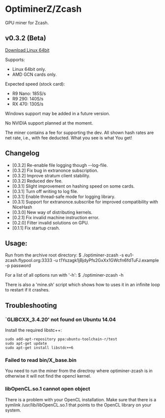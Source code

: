 # OptiminerZ/Zcash

GPU miner for Zcash.

## v0.3.2 (Beta)
[Download Linux 64bit](https://github.com/Optiminer/OptiminerZcash/raw/master/optiminer-zcash-0.3.1.tar.gz)

<!--
[Download Windows 32bit](https://github.com/Optiminer/OptiminerZcash/raw/master/optiminer-zcash-0.3.1a.zip)
-->

Supports:
- Linux 64bit only.
- AMD GCN cards only.

Expected speed (stock card):
- R9 Nano: 185S/s
- R9 290: 140S/s
- RX 470: 130S/s

Windows support may be added in a future version.

No NVIDIA support planned at the moment.

The miner contains a fee for supporting the dev. All shown hash rates are
net rate, i.e., with fee deducted. What you see is what You get!

## Changelog
- [0.3.2] Re-enable file logging though --log-file.
- [0.3.2] Fix bug in extranonce subscription.
- [0.3.2] Improve stratum client stability.
- [0.3.2] Reduced dev fee.
- [0.3.1] Slight improvement on hashing speed on some cards.
- [0.3.1] Turn off writing to log file.
- [0.3.1] Enable thread-safe mode for logging library.
- [0.3.1] Support for extranonce.subscribe for improved compatibility with
  NiceHash
- [0.3.0] New way of distributing kernels.
- [0.2.1] Fix invalid machine instruction error.
- [0.2.0] Filter invalid solutions on GPU.
- [0.1.1] Fix startup crash.

## Usage:
Run from the archive root directory:
$ ./optiminer-zcash -s eu1-zcash.flypool.org:3333 -u t1Yszagk1jBjdyPfs2GxXx1GWcfn6fdTuFJ.example -p password

For a list of all options run with '-h':
$ ./optiminer-zcash -h

There is also a 'mine.sh' script which shows how to uses it in an infinite
loop to restart if it crashes.

<!--
### Windows:
You need to intall [32-bit Cygwin](https://www.cygwin.com/) first! Then, run the
command above from within the cygwin terminal!
-->

## Troubleshooting

### `GLIBCXX_3.4.20' not found on Ubuntu 14.04
Install the required libstc++:
```shell
sudo add-apt-repository ppa:ubuntu-toolchain-r/test 
sudo apt-get update
sudo apt-get install libstdc++6
```

### Failed to read bin/X_base.bin
You need to run the miner from the directroy where optiminer-zcash is in
otherwise it will not find the opencl kernel.

### libOpenCL.so.1 cannot open object
There is a problem with your OpenCL installation. Make sure that there is a
symlink /usr/lib/libOpenCL.so.1 that points to the OpenCL library on your
system.
